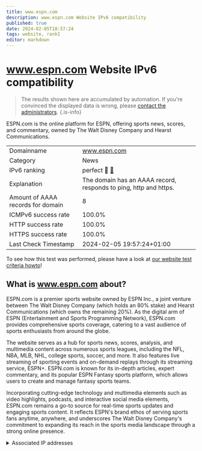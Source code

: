 ```yaml
---
title: www.espn.com
description: www.espn.com Website IPv6 compatibility
published: true
date: 2024-02-05T18:57:24
tags: website, rank1
editor: markdown
---
```


# www.espn.com Website IPv6 compatibility

> The results shown here are accumulated by automation. If you're convinced the displayed data is wrong, please [contact the administrators](/howto/chat). 
{.is-info}

ESPN.com is the online platform for ESPN, offering sports news, scores, and commentary, owned by The Walt Disney Company and Hearst Communications.


|   |   |
| - | - |
| Domainname | www.espn.com
| Category | News |
| IPv6 ranking | perfect :1st_place_medal: [🔗](/howto/ranking) |
| Explanation | The domain has an AAAA record, responds to ping, http and https. |
| Amount of AAAA records for domain | 8 |
| ICMPv6 success rate | 100.0%|
| HTTP success rate | 100.0% |
| HTTPS success rate | 100.0% |
| Last Check Timestamp | 2024-02-05 19:57:24+01:00 |

To see how this test was performed, please have a look at [our website test criteria howto](/howto/testcriteria/website)!


## What is www.espn.com about?
ESPN.com is a premier sports website owned by ESPN Inc., a joint venture between The Walt Disney Company (which holds an 80% stake) and Hearst Communications (which owns the remaining 20%). As the digital arm of ESPN (Entertainment and Sports Programming Network), ESPN.com provides comprehensive sports coverage, catering to a vast audience of sports enthusiasts from around the globe.

The website serves as a hub for sports news, scores, analysis, and multimedia content across numerous sports leagues, including the NFL, NBA, MLB, NHL, college sports, soccer, and more. It also features live streaming of sporting events and on-demand replays through its streaming service, ESPN+. ESPN.com is known for its in-depth articles, expert commentary, and its popular ESPN Fantasy sports platform, which allows users to create and manage fantasy sports teams.

Incorporating cutting-edge technology and multimedia elements such as video highlights, podcasts, and interactive social media elements, ESPN.com remains a go-to source for real-time sports updates and engaging sports content. It reflects ESPN's brand ethos of serving sports fans anytime, anywhere, and underscores The Walt Disney Company's commitment to expanding its reach in the sports media landscape through a strong online presence.



<details>
<summary>Associated IP addresses</summary>

2600:9000:2077:fe00:e:fe33:5580:93a1

2600:9000:2077:c000:e:fe33:5580:93a1

2600:9000:2077:2600:e:fe33:5580:93a1

2600:9000:2077:c600:e:fe33:5580:93a1

2600:9000:2077:6c00:e:fe33:5580:93a1

2600:9000:2077:7c00:e:fe33:5580:93a1

2600:9000:2077:2000:e:fe33:5580:93a1

2600:9000:2077:ee00:e:fe33:5580:93a1

</details>
